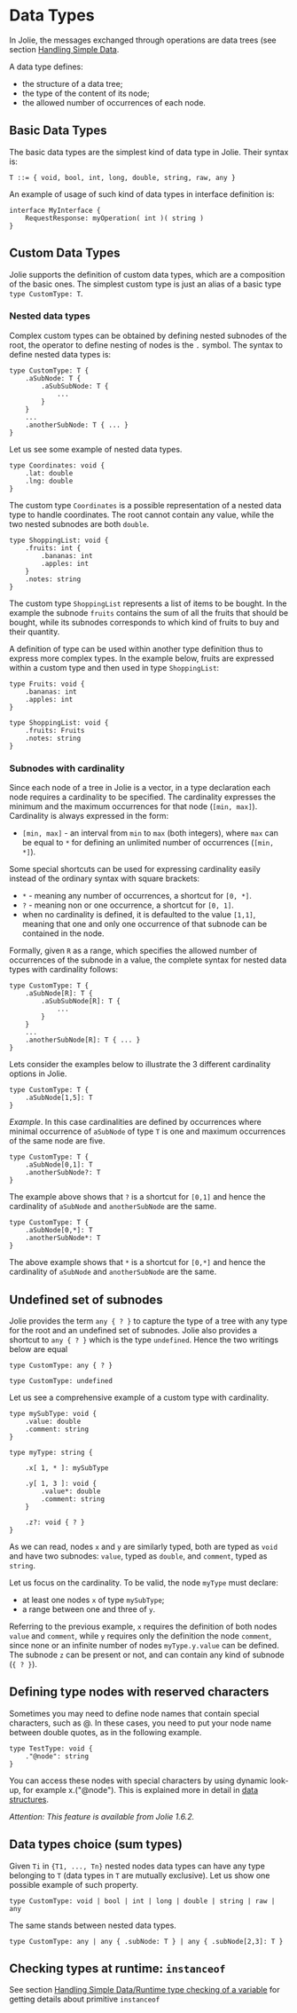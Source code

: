 <!-- cSpell:ignore brics -->

# Data Types

In Jolie, the messages exchanged through operations are data trees \(see section [Handling Simple Data](../handling_simple_data.md).

A data type defines:

* the structure of a data tree;
* the type of the content of its node;
* the allowed number of occurrences of each node.

## Basic Data Types

The basic data types are the simplest kind of data type in Jolie. Their syntax is:

```jolie
T ::= { void, bool, int, long, double, string, raw, any }
```

An example of usage of such kind of data types in interface definition is:

```jolie
interface MyInterface {
    RequestResponse: myOperation( int )( string )
}
```

## Custom Data Types

Jolie supports the definition of custom data types, which are a composition of the basic ones. The simplest custom type is just an alias of a basic type `type CustomType: T`.

### Nested data types

Complex custom types can be obtained by defining nested subnodes of the root, the operator to define nesting of nodes is the `.` symbol. The syntax to define nested data types is:

```jolie
type CustomType: T {
    .aSubNode: T {
        .aSubSubNode: T {
            ...
        }
    }
    ...
    .anotherSubNode: T { ... }
}
```

Let us see some example of nested data types.

```jolie
type Coordinates: void {
    .lat: double
    .lng: double
}
```

The custom type `Coordinates` is a possible representation of a nested data type to handle coordinates. The root cannot contain any value, while the two nested subnodes are both `double`.

```jolie
type ShoppingList: void {
    .fruits: int {
        .bananas: int
        .apples: int
    }
    .notes: string
}
```

The custom type `ShoppingList` represents a list of items to be bought. In the example the subnode `fruits` contains the sum of all the fruits that should be bought, while its subnodes corresponds to which kind of fruits to buy and their quantity.

A definition of type can be used within another type definition thus to express more complex types. In the example below, fruits are expressed within a custom type and then used in type `ShoppingList`:

```jolie
type Fruits: void {
    .bananas: int
    .apples: int
}

type ShoppingList: void {
    .fruits: Fruits
    .notes: string
}
```

### Subnodes with cardinality

Since each node of a tree in Jolie is a vector, in a type declaration each node requires a cardinality to be specified. The cardinality expresses the minimum and the maximum occurrences for that node \(`[min, max]`\). Cardinality is always expressed in the form:

* `[min, max]` - an interval from `min` to `max` \(both integers\), where `max` can be equal to `*` for defining an unlimited number of occurrences \(`[min, *]`\).

Some special shortcuts can be used for expressing cardinality easily instead of the ordinary syntax with square brackets:

* `*` - meaning any number of occurrences, a shortcut for `[0, *]`.
* `?` - meaning non or one occurrence, a shortcut for `[0, 1]`.
* when no cardinality is defined, it is defaulted to the value `[1,1]`, meaning that one and only one occurrence of that subnode can be contained in the node.

Formally, given `R` as a range, which specifies the allowed number of occurrences of the subnode in a value, the complete syntax for nested data types with cardinality follows:

```jolie
type CustomType: T {
    .aSubNode[R]: T {
        .aSubSubNode[R]: T {
            ...
        }
    }
    ...
    .anotherSubNode[R]: T { ... }
}
```

Lets consider the examples below to illustrate the 3 different cardinality options in Jolie.

```jolie
type CustomType: T {
    .aSubNode[1,5]: T
}
```

_Example_. In this case cardinalities are defined by occurrences where minimal occurrence of `aSubNode` of type `T` is one and maximum occurrences of the same node are five.

```jolie
type CustomType: T {
    .aSubNode[0,1]: T
    .anotherSubNode?: T
}
```

The example above shows that `?` is a shortcut for `[0,1]` and hence the cardinality of `aSubNode` and `anotherSubNode` are the same.

```jolie
type CustomType: T {
    .aSubNode[0,*]: T
    .anotherSubNode*: T
}
```

The above example shows that `*` is a shortcut for `[0,*]` and hence the cardinality of `aSubNode` and `anotherSubNode` are the same.

## Undefined set of subnodes

Jolie provides the term `any { ? }` to capture the type of a tree with any type for the root and an undefined set of subnodes. Jolie also provides a shortcut to `any { ? }` which is the type `undefined`. Hence the two writings below are equal

```jolie
type CustomType: any { ? }
```

```jolie
type CustomType: undefined
```

Let us see a comprehensive example of a custom type with cardinality.

```jolie
type mySubType: void {
    .value: double
    .comment: string
}

type myType: string {

    .x[ 1, * ]: mySubType

    .y[ 1, 3 ]: void {
        .value*: double
        .comment: string
    }

    .z?: void { ? }
}
```

As we can read, nodes `x` and `y` are similarly typed, both are typed as `void` and have two subnodes: `value`, typed as `double`, and `comment`, typed as `string`.

Let us focus on the cardinality. To be valid, the node `myType` must declare:

* at least one nodes `x` of type `mySubType`;
* a range between one and three of `y`.

Referring to the previous example, `x` requires the definition of both nodes `value` and `comment`, while `y` requires only the definition the node `comment`, since none or an infinite number of nodes `myType.y.value` can be defined. The subnode `z` can be present or not, and can contain any kind of subnode \(`{ ? }`\).

## Defining type nodes with reserved characters

Sometimes you may need to define node names that contain special characters, such as @. In these cases, you need to put your node name between double quotes, as in the following example.

```jolie
type TestType: void {
    ."@node": string
}
```

You can access these nodes with special characters by using dynamic look-up, for example x.\("@node"\). This is explained more in detail in [data structures](../data_structures.md).

_Attention: This feature is available from Jolie 1.6.2._

## Data types choice \(sum types\)

Given `Ti` in `{T1, ..., Tn}` nested nodes data types can have any type belonging to `T` \(data types in `T` are mutually exclusive\). Let us show one possible example of such property.

```jolie
type CustomType: void | bool | int | long | double | string | raw | any
```

The same stands between nested data types.

```jolie
type CustomType: any | any { .subNode: T } | any { .subNode[2,3]: T }
```

## Checking types at runtime: `instanceof`

See section [Handling Simple Data/Runtime type checking of a variable](../handling_simple_data.md#runtime-type-checking-of-a-variable-instanceof) for getting details about primitive `instanceof`
